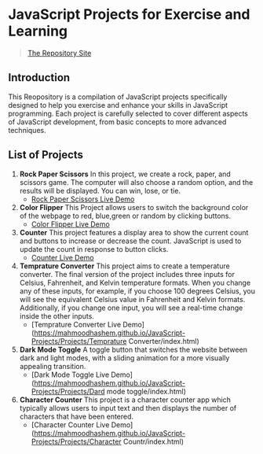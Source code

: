 # JavaScript Projects for Exercise and Learning
> [The Repository Site](https://mahmoodhashem.github.io/JavaScript-Projects/)
## Introduction
This Reopository is a compilation of JavaScript projects specifically designed to help you exercise and enhance your skills in JavaScript programming. 
Each project is carefully selected to cover different aspects of JavaScript development, from basic concepts to more advanced techniques.
## List of Projects
1. **Rock Paper Scissors**
   In this project, we create a rock, paper, and scissors game. The computer will also choose a random option, and the results will be displayed. You can win, lose, or tie.
   - [Rock Paper Scissors Live Demo](https://mahmoodhashem.github.io/JavaScript-Projects/Projects/Rock_paper_scissor/index.html)
2. **Color Flipper**
     This Project allows users to switch the background color of the webpage to red, blue,green or random by clicking buttons.
     - [Color Flipper Live Demo](https://mahmoodhashem.github.io/JavaScript-Projects/Projects/Color%20Flipper/index.html)
3. **Counter**
   This project features a display area to show the current count and buttons to increase or decrease the count. JavaScript is used to  update the count in response to button clicks.
   - [Counter Live Demo](https://mahmoodhashem.github.io/JavaScript-Projects/Projects/counter/index.html)
4. **Temprature Converter**
   This project aims to create a temperature converter. The final version of the project includes three inputs for Celsius, Fahrenheit, and Kelvin temperature formats. When you change any of these inputs, for example, if you choose 100 degrees Celsius, you will see the equivalent Celsius value in Fahrenheit and Kelvin formats. Additionally, if you change one input, you will see a real-time change inside the other inputs.
   - [Temprature Converter Live Demo](https://mahmoodhashem.github.io/JavaScript-Projects/Projects/Temprature Converter/index.html)
5. **Dark Mode Toggle**
   A toggle button that switches the website between dark and light modes, with a sliding animation for a more visually appealing transition.  
   - [Dark Mode Toggle Live Demo](https://mahmoodhashem.github.io/JavaScript-Projects/Projects/Dard mode toggle/index.html) 
6. **Character Counter**
   This project is a character counter app which typically allows users to input text and then displays the number of characters that have been entered.
   - [Character Counter Live Demo](https://mahmoodhashem.github.io/JavaScript-Projects/Projects/Character Countr/index.html)